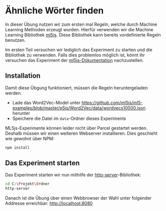 # Ähnliche Wörter finden

In dieser Übung nutzen wir zum ersten mal Regeln, welche durch Machine Learning Methoden erzeugt wurden.
Hierfür verwenden wir die Machine Learning Bibliothek [ml5js](https://ml5js.org).
Diese Bibliothek kann bereits vordefinierte Regeln benutzen.

Im ersten Teil versuchen wir lediglich das Experiment zu starten und die Bibliothek zu verwenden.
Falls dies problemlos möglich ist, könnt ihr versuchen das Experiment der [ml5js-Dokumentation](https://ml5js.org/docs/word2vec-example) nachzustellen.

## Installation

Damit diese Übgung funktioniert, müssen die Regeln heruntergeladen werden.

- Lade das Word2Vec-Model unter https://github.com/ml5js/ml5-examples/blob/master/p5js/Word2Vec/data/wordvecs10000.json herunter
- Speichere die Datei im `data`-Ordner dieses Experiments

ML5js-Experimente können leider nicht über Parcel gestartet werden.
Deshalb müssen wir einen weiteren Webserver installieren. Dies geschieht wie gewohnt über NPM:

```bash
npm install
```

## Das Experiment starten

Das Experiment starten wir nun mithilfe der [http-server](https://github.com/indexzero/http-server)-Bibliothek:

```bash
cd C:\Projekt\Ordner
http-server
```

Danach ist die Übung über einen Webbrowser der Wahl unter folgender Addresse erreichbar:
[http://localhost:8080](http://localhost:8080)